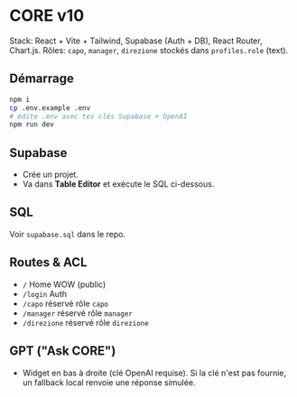 # CORE v10

Stack: React + Vite + Tailwind, Supabase (Auth + DB), React Router, Chart.js.
Rôles: `capo`, `manager`, `direzione` stockés dans `profiles.role` (text).

## Démarrage
```bash
npm i
cp .env.example .env
# édite .env avec tes clés Supabase + OpenAI
npm run dev
```

## Supabase
- Crée un projet.
- Va dans **Table Editor** et exécute le SQL ci-dessous.

## SQL
Voir `supabase.sql` dans le repo.

## Routes & ACL
- `/` Home WOW (public)
- `/login` Auth
- `/capo` réservé rôle `capo`
- `/manager` réservé rôle `manager`
- `/direzione` réservé rôle `direzione`

## GPT ("Ask CORE")
- Widget en bas à droite (clé OpenAI requise). Si la clé n'est pas fournie, un fallback local renvoie une réponse simulée.
